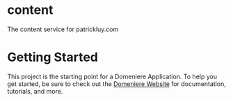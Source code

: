 # content
The content service for patrickluy.com

# Getting Started
This project is the starting point for a Domeniere Application. To help you get started, be sure to check out the [Domeniere Website](https://www.domeniere.com/) for documentation, tutorials, and more.
